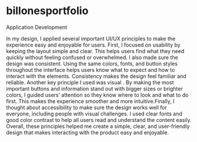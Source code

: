 # billonesportfolio
Application Development

In my design, I applied several important UI/UX principles to make the experience easy and enjoyable for users. First, I focused on usability by keeping the layout simple and clear. This helps users find what they need quickly without feeling confused or overwhelmed.
I also made sure the design was consistent. Using the same colors, fonts, and button styles throughout the interface helps users know what to expect and how to interact with the elements. Consistency makes the design feel familiar and reliable.
Another key principle I used was visual . By making the most important buttons and information stand out with bigger sizes or brighter colors, I guided users’ attention so they know where to look and what to do first. This makes the experience smoother and more intuitive.Finally, I thought about accessibility to make sure the design works well for everyone, including people with visual challenges. I used clear fonts and good color contrast to help all users read and understand the content easily.
Overall, these principles helped me create a simple, clear, and user-friendly design that makes interacting with the product easy and enjoyable.

